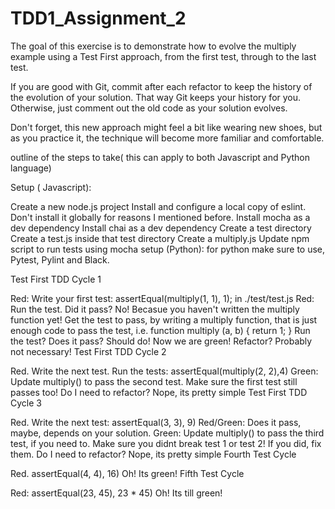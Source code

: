 # TDD1_Assignment_2

The goal of this exercise is to demonstrate how to evolve the multiply example using a Test First approach, from the first test, through to the last test.

If you are good with Git, commit after each refactor to keep the history of the evolution of your solution. That way Git keeps your history for you. Otherwise, just comment out the old code as your solution evolves.

Don't forget, this new approach might feel a bit like wearing new shoes, but as you practice it, the technique will become more familiar and comfortable.

outline of the steps to take( this can apply to both Javascript and Python language)

Setup ( Javascript):

Create a new node.js project
Install and configure a local copy of eslint. Don't install it globally for reasons I mentioned before.
Install mocha as a dev dependency
Install chai as a dev dependency
Create a test directory
Create a test.js inside that test directory
Create a multiply.js
Update npm script to run tests using mocha
setup (Python): for python make sure to use, Pytest, Pylint and Black.

Test First TDD Cycle 1

Red: Write your first test: assertEqual(multiply(1, 1), 1); in ./test/test.js
Red: Run the test. Did it pass? No! Becasue you haven't written the multiply function yet!
Get the test to pass, by writing a multiply function, that is just enough code to pass the test, i.e. function multiply (a, b) { return 1; }
Run the test? Does it pass? Should do! Now we are green!
Refactor? Probably not necessary!
Test First TDD Cycle 2

Red. Write the next test. Run the tests: assertEqual(multiply(2, 2),4)
Green: Update multiply() to pass the second test. Make sure the first test still passes too!
Do I need to refactor? Nope, its pretty simple
Test First TDD Cycle 3

Red. Write the next test: assertEqual(3, 3), 9)
Red/Green: Does it pass, maybe, depends on your solution.
Green: Update multiply() to pass the third test, if you need to. Make sure you didnt break test 1 or test 2! If you did, fix them.
Do I need to refactor? Nope, its pretty simple
Fourth Test Cycle

Red. assertEqual(4, 4), 16)
Oh! Its green!
Fifth Test Cycle

Red: assertEqual(23, 45), 23 * 45)
Oh! Its till green!
